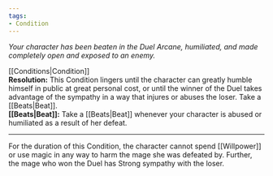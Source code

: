```yaml
---
tags:
- Condition
---
```


_Your character has been beaten in the Duel Arcane, humiliated, and made completely open and exposed to an enemy._

[[Conditions|Condition]]\
**Resolution:** This Condition lingers until the character can greatly humble himself in public at great personal cost, or until the winner of the Duel takes advantage of the sympathy in a way that injures or abuses the loser. Take a [[Beats|Beat]].\
**[[Beats|Beat]]:** Take a [[Beats|Beat]] whenever your character is abused or humiliated as a result of her defeat.

---

For the duration of this Condition, the character cannot spend [[Willpower]] or use magic in any way to harm the mage she was defeated by. Further, the mage who won the Duel has Strong sympathy with the loser.